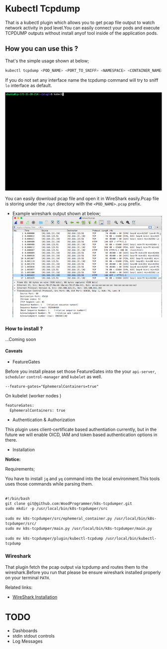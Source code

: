 # Kubectl Tcpdump

That is a kubectl plugin which allows you to get pcap file output to watch network activity in pod level.You can easily connect your pods and execute TCPDUMP outputs without install anyof tool inside of the application pods.

## How you can use this ?
That's the simple usage shown at below;

```sh
kubectl tcpdump <POD_NAME> <PORT_TO_SNIFF> <NAMESPACE> <CONTAINER_NAME>
```
If you do not set any interface name the tcpdump command will try to sniff `lo` interface as default.

<img src="./img/dumper.gif"></img>

You can easily download pcap file and open it in WireShark easily.Pcap file is storing under the `/opt` directory with the `<POD_NAME>.pcap` prefix.

* Example wireshark output shown at below;
<img src="./img/wireshark.png"></img>

### How to install ?
...Coming soon

#### Caveats

* FeatureGates

Before you install please set those FeatureGates into the your `api-server`, `scheduler` `control-manager` and `kubelet` as well.
```
--feature-gates="EphemeralContainers=true"
```
On kubelet (worker nodes )
```
featureGates:
  EphemeralContainers: true
```

* Authentication & Authorization

This plugin uses client-certificate based authentiation currently, but in the future we will enable OICD, IAM and token based authentication options in there.


* Installation

<b> Notice: </b> 

Requirements;

You have to install `jq` and `yq` command into the local environment.This tools uses those commands while parsing them.

```

#!/bin/bash
git clone git@github.com:WoodProgrammer/k8s-tcpdumper.git 
sudo mkdir -p /usr/local/bin/k8s-tcpdumper/src

sudo mv k8s-tcpdumper/src/ephemeral_container.py /usr/local/bin/k8s-tcpdumper/src/
sudo mv k8s-tcpdumper/main.py /usr/local/bin/k8s-tcpdumper/main.py

sudo mv k8s-tcpdumper/plugin/kubectl-tcpdump /usr/local/bin/kubectl-tcpdump

```
### Wireshark

That plugin fetch the pcap output via tcpdump and routes them to the wireshark.Before you run that please be ensure wireshark installed properly on your terminal `PATH`.

Related links: 
* <a href="https://www.wireshark.org/download.html">WireShark Installation</a>


# TODO

* Dashboards
* stdin stdout controls
* Log Messages
